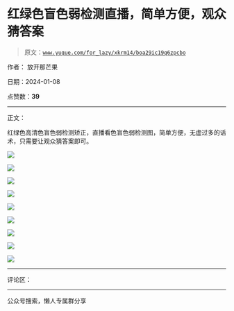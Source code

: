 # 红绿色盲色弱检测直播，简单方便，观众猜答案

> 原文：[`www.yuque.com/for_lazy/xkrm14/boa29ic19q6zpcbo`](https://www.yuque.com/for_lazy/xkrm14/boa29ic19q6zpcbo)

作者： 放开那芒果

日期：2024-01-08

点赞数：**39**

* * *

正文：

红绿色高清色盲色弱检测矫正，直播看色盲色弱检测图，简单方便，无虚过多的话术，只需要让观众猜答案即可。

![](img/34a9cfae94531414aad6388af44104e1.png)

![](img/4e1f4d6021638d5e72ecae4ebed80b53.png)

![](img/6e300d619a2b9dbc2b5980bdc53da9bc.png)

![](img/8c436db7e9717d23be7080a93bbfebd9.png)

![](img/fb2b1af1b0b97348250c0f92d2e47a41.png)

![](img/d3167132ab853b3d140ed15d97a21d97.png)

![](img/3b37e0f4b8aaaf08a8484aa4483c2e3e.png)

![](img/5b97cf224a37f18a36d8844ccb9d4cde.png)

![](img/2b7c0498a7c91d8e27763a962719b149.png)

* * *

评论区：

* * *

公众号搜索，懒人专属群分享